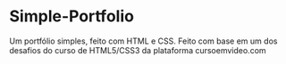 # Simple-Portfolio
 Um portfólio simples, feito com HTML e CSS. Feito com base em um dos desafios do curso de HTML5/CSS3 da plataforma cursoemvideo.com
